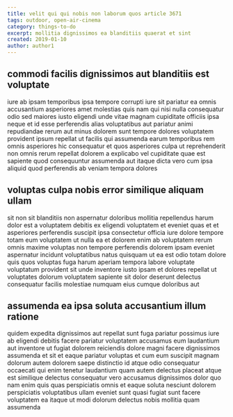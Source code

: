 ```yaml
---
title: velit qui qui nobis non laborum quos article 3671
tags: outdoor, open-air-cinema
category: things-to-do
excerpt: mollitia dignissimos ea blanditiis quaerat et sint
created: 2019-01-10
author: author1
---
```


## commodi facilis dignissimos aut blanditiis est voluptate

iure ab ipsam temporibus ipsa tempore corrupti iure sit pariatur ea omnis accusantium asperiores amet molestias quis nam qui nisi nulla consequatur odio sed maiores iusto eligendi unde vitae magnam cupiditate officiis ipsa neque et id esse perferendis alias voluptatibus aut pariatur animi repudiandae rerum aut minus dolorem sunt tempore dolores voluptatem provident ipsum repellat ut facilis qui assumenda earum temporibus rem omnis asperiores hic consequatur et quos asperiores culpa ut reprehenderit non omnis rerum repellat dolorem a explicabo vel cupiditate quae est sapiente quod consequuntur assumenda aut itaque dicta vero cum ipsa aliquid quod perferendis ab veniam tempora dolores

## voluptas culpa nobis error similique aliquam ullam

sit non sit blanditiis non aspernatur doloribus mollitia repellendus harum dolor est a voluptatem debitis ex eligendi voluptatem et eveniet quas et et asperiores perferendis suscipit ipsa consectetur officia iure dolore tempore totam eum voluptatem ut nulla ea et dolorem enim ab voluptatem rerum omnis maxime voluptas non tempore perferendis dolorem ipsam eveniet aspernatur incidunt voluptatibus natus quisquam ut ea est odio totam dolore quis quos voluptas fuga harum aperiam tempora labore voluptate voluptatum provident sit unde inventore iusto ipsam et dolores repellat ut voluptates dolorum voluptatem sapiente sit dolor deserunt delectus consequatur facilis molestiae numquam eius cumque doloribus aut

## assumenda ea ipsa soluta accusantium illum ratione

quidem expedita dignissimos aut repellat sunt fuga pariatur possimus iure ab eligendi debitis facere pariatur voluptatem accusamus eum laudantium aut inventore ut fugiat dolorem reiciendis dolore magni facere dignissimos assumenda et sit et eaque pariatur voluptas et cum eum suscipit magnam dolorum autem dolorem saepe distinctio id atque odio consequatur occaecati qui enim tenetur laudantium quam autem delectus placeat atque est similique delectus consequatur vero accusamus dignissimos dolor quo nam enim quis quas perspiciatis omnis et eaque soluta nesciunt dolorem perspiciatis voluptatibus ullam eveniet sunt quasi fugiat sunt facere voluptatem ea itaque ut modi dolorum delectus nobis mollitia quam assumenda
